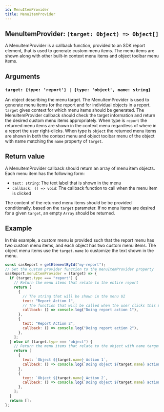 ```yaml
---
id: MenuItemProvider
title: MenuItemProvider
---
```


## MenuItemProvider: `(target: Object) => Object[]`
A MenuItemProvider is a callback function, provided to an SDK report element, that is used to generate custom menu items.  The menu items are shown along with other built-in context menu items and object toolbar menu items.


## Arguments

### `target: {type: 'report'} | {type: 'object', name: string}`

An object describing the menu target.  The MenuItemProvider is used to generate menu items for the report and for individual objects in a report.  `target` gives context for which menu items should be generated. The MenuItemProvider callback should check the target information and return the desired custom menu items appropriately.  When type is `report` the returned menu items are shown in the context menu regardless of where in a report the user right-clicks.  When type is `object` the returned menu items are shown in both the context menu and object toolbar menu of the object with name matching the `name` property of `target`.

## Return value

A MenuItemProvider callback should return an array of menu item objects.  Each menu item has the following form:

- `text: string`: The text label that is shown in the menu
- `callback: () => void`: The callback function to call when the menu item is clicked

The content of the returned menu items should be be provided conditionally, based on the `target` parameter.  If no menu items are desired for a given `target`, an empty `Array` should be returned.

## Example

In this example, a custom menu is provided such that the report menu has two custom menu items, and each object has two custom menu items.
The object menu items use the `target.name` to customize the text shown in the menu.

```javascript
const sasReport = getElementById("my-report");
// Set the custom provider function to the menuItemProvider property
sasReport.menuItemProvider = (target) => {
  if (target.type === "report") {
    // Return the menu items that relate to the entire report
    return [
      {
        // The string that will be shown in the menu UI
        text: "Report Action 1",
        // The function that will be called when the user clicks this menu item
        callback: () => console.log("Doing report action 1"),
      },
      {
        text: "Report Action 2",
        callback: () => console.log("Doing report action 2"),
      },
    ];
  } else if (target.type === "object") {
    // Return the menu items that relate to the object with name target.name
    return [
      {
        text: `Object ${target.name} Action 1`,
        callback: () => console.log(`Doing object ${target.name} action 1`),
      },
      {
        text: `Object ${target.name} Action 2`,
        callback: () => console.log(`Doing object ${target.name} action 2`),
      },
    ];
  }
  return [];
};
```
